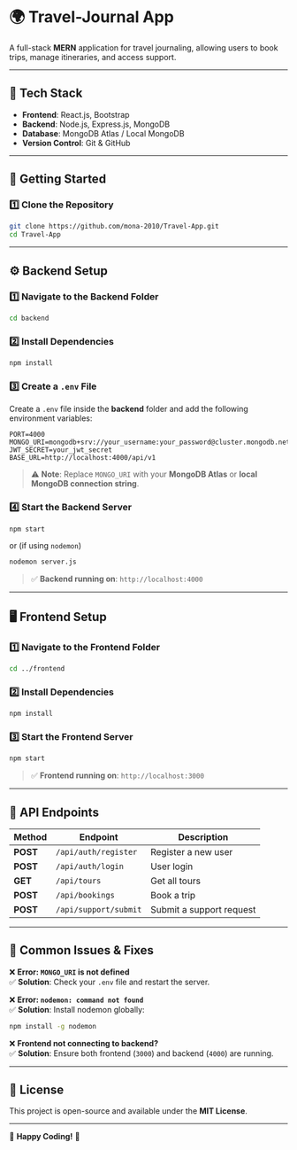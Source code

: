 # **🌍 Travel-Journal App**  

A full-stack **MERN** application for travel journaling, allowing users to book trips, manage itineraries, and access support.  

---

## **🚀 Tech Stack**  
- **Frontend**: React.js, Bootstrap  
- **Backend**: Node.js, Express.js, MongoDB  
- **Database**: MongoDB Atlas / Local MongoDB  
- **Version Control**: Git & GitHub  

---

## **📌 Getting Started**  

### **1️⃣ Clone the Repository**  
```bash
git clone https://github.com/mona-2010/Travel-App.git
cd Travel-App
```

---

## **⚙️ Backend Setup**  

### **1️⃣ Navigate to the Backend Folder**  
```bash
cd backend
```

### **2️⃣ Install Dependencies**  
```bash
npm install
```

### **3️⃣ Create a `.env` File**  
Create a `.env` file inside the **backend** folder and add the following environment variables:  
```env
PORT=4000
MONGO_URI=mongodb+srv://your_username:your_password@cluster.mongodb.net/yourDB
JWT_SECRET=your_jwt_secret
BASE_URL=http://localhost:4000/api/v1
```

> ⚠️ **Note**: Replace `MONGO_URI` with your **MongoDB Atlas** or **local MongoDB connection string**.

### **4️⃣ Start the Backend Server**  
```bash
npm start
```
or (if using `nodemon`)  
```bash
nodemon server.js
```

> ✅ **Backend running on**: `http://localhost:4000`

---

## **🖥️ Frontend Setup**  

### **1️⃣ Navigate to the Frontend Folder**  
```bash
cd ../frontend
```

### **2️⃣ Install Dependencies**  
```bash
npm install
```

### **3️⃣ Start the Frontend Server**  
```bash
npm start
```

> ✅ **Frontend running on**: `http://localhost:3000`

---

## **📡 API Endpoints**  

| Method | Endpoint | Description |
|--------|---------|-------------|
| **POST** | `/api/auth/register` | Register a new user |
| **POST** | `/api/auth/login` | User login |
| **GET** | `/api/tours` | Get all tours |
| **POST** | `/api/bookings` | Book a trip |
| **POST** | `/api/support/submit` | Submit a support request |

---

## **🐞 Common Issues & Fixes**  
❌ **Error: `MONGO_URI` is not defined**  
✅ **Solution**: Check your `.env` file and restart the server.  

❌ **Error: `nodemon: command not found`**  
✅ **Solution**: Install nodemon globally:  
```bash
npm install -g nodemon
```

❌ **Frontend not connecting to backend?**  
✅ **Solution**: Ensure both frontend (`3000`) and backend (`4000`) are running.  

---

## **📜 License**  
This project is open-source and available under the **MIT License**.

---

🚀 **Happy Coding!** 🎉
